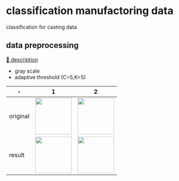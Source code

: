 # classification manufactoring data

classification for casting data

## data preprocessing

  [📃 description ](https://github.com/mong-head/classification_manufactoring_data/blob/master/document/preprocessing.pdf)

  * gray scale
  * adaptive threshold (C=5,K=5)
  
  |-|1|2|
  |---|---|---|
  |original|<img src="https://user-images.githubusercontent.com/52481037/101785550-40709d80-3b40-11eb-8957-14e584128b76.jpg" width="100" />|<img src="https://user-images.githubusercontent.com/52481037/101785556-41a1ca80-3b40-11eb-8508-8c4761503278.jpg" width="100" />|
  |result|<img src="https://user-images.githubusercontent.com/52481037/101785306-f38cc700-3b3f-11eb-8af1-c5ca0893fa20.jpg" width="100"/>|<img src="https://user-images.githubusercontent.com/52481037/101785309-f4bdf400-3b3f-11eb-996a-730520710e08.jpg" width="100"/>|
  


